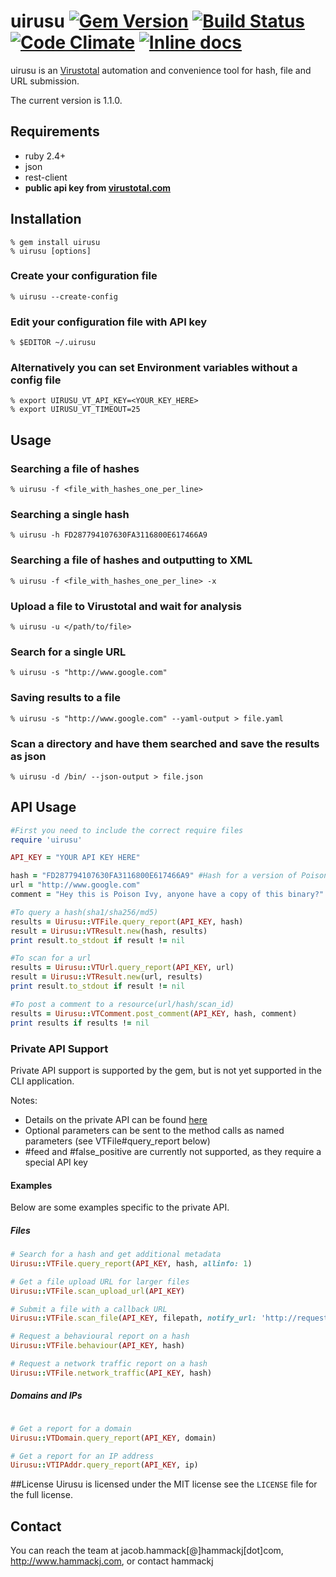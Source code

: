 # uirusu [![Gem Version](https://badge.fury.io/rb/uirusu.png)](http://badge.fury.io/rb/uirusu) [![Build Status](https://travis-ci.org/hammackj/uirusu.svg)](https://travis-ci.org/hammackj/uirusu) [![Code Climate](https://codeclimate.com/github/hammackj/uirusu/badges/gpa.svg)](https://codeclimate.com/github/hammackj/uirusu) [![Inline docs](http://inch-ci.org/github/hammackj/uirusu.svg?branch=master)](http://inch-ci.org/github/hammackj/uirusu)

uirusu is an [Virustotal](http://www.virustotal.com) automation and convenience tool for hash, file and URL submission.

The current version is 1.1.0.

## Requirements

* ruby 2.4+
* json
* rest-client
* **public api key from [virustotal.com](http://www.virustotal.com)**

## Installation

	% gem install uirusu
	% uirusu [options]

### Create your configuration file
	% uirusu --create-config

### Edit your configuration file with API key
	% $EDITOR ~/.uirusu

### Alternatively you can set Environment variables without a config file
	% export UIRUSU_VT_API_KEY=<YOUR_KEY_HERE>
	% export UIRUSU_VT_TIMEOUT=25

## Usage

### Searching a file of hashes

	% uirusu -f <file_with_hashes_one_per_line>

### Searching a single hash

	% uirusu -h FD287794107630FA3116800E617466A9

### Searching a file of hashes and outputting to XML
	% uirusu -f <file_with_hashes_one_per_line> -x

### Upload a file to Virustotal and wait for analysis
	% uirusu -u </path/to/file>

### Search for a single URL
	% uirusu -s "http://www.google.com"

### Saving results to a file
	% uirusu -s "http://www.google.com" --yaml-output > file.yaml

### Scan a directory and have them searched and save the results as json
	% uirusu -d /bin/ --json-output > file.json

## API Usage
```ruby
#First you need to include the correct require files
require 'uirusu'

API_KEY = "YOUR API KEY HERE"

hash = "FD287794107630FA3116800E617466A9" #Hash for a version of Poison Ivy
url = "http://www.google.com"
comment = "Hey this is Poison Ivy, anyone have a copy of this binary?"

#To query a hash(sha1/sha256/md5)
results = Uirusu::VTFile.query_report(API_KEY, hash)
result = Uirusu::VTResult.new(hash, results)
print result.to_stdout if result != nil

#To scan for a url
results = Uirusu::VTUrl.query_report(API_KEY, url)
result = Uirusu::VTResult.new(url, results)
print result.to_stdout if result != nil

#To post a comment to a resource(url/hash/scan_id)
results = Uirusu::VTComment.post_comment(API_KEY, hash, comment)
print results if results != nil
```

### Private API Support
Private API support is supported by the gem, but is not yet supported in the CLI application.

Notes:
* Details on the private API can be found [here](https://www.virustotal.com/en/documentation/private-api)
* Optional parameters can be sent to the method calls as named parameters (see VTFile#query_report below)
* #feed and #false_positive are currently not supported, as they require a special API key

#### Examples
Below are some examples specific to the private API.

##### Files
```ruby
# Search for a hash and get additional metadata
Uirusu::VTFile.query_report(API_KEY, hash, allinfo: 1)

# Get a file upload URL for larger files
Uirusu::VTFile.scan_upload_url(API_KEY)

# Submit a file with a callback URL
Uirusu::VTFile.scan_file(API_KEY, filepath, notify_url: 'http://requestb.in/117n0hb1')

# Request a behavioural report on a hash
Uirusu::VTFile.behaviour(API_KEY, hash)

# Request a network traffic report on a hash
Uirusu::VTFile.network_traffic(API_KEY, hash)
```

##### Domains and IPs
```ruby

# Get a report for a domain
Uirusu::VTDomain.query_report(API_KEY, domain)

# Get a report for an IP address
Uirusu::VTIPAddr.query_report(API_KEY, ip)
```

##License
Uirusu is licensed under the MIT license see the `LICENSE` file for the full license.

## Contact
You can reach the team at jacob.hammack[@]hammackj[dot]com, http://www.hammackj.com, or contact hammackj
